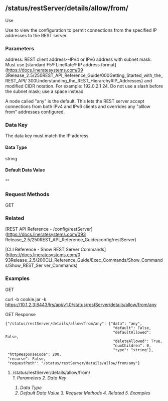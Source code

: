 ## /status/restServer/details/allow/from/<address>

Use

Use to view the configuration to permit connections from the specified IP
addresses to the REST server.

### Parameters

address: REST client address--IPv4 or IPv6 address with subnet mask. Must use
[standard F5® LineRate® IP address format](https://docs.lineratesystems.com/09
3Release_2.5/250REST_API_Reference_Guide/000Getting_Started_with_the_REST_API/
300Understanding_the_REST_Hierarchy#IP_Addresses) and modified CIDR notation.
For example: 192.0.2.1 24. Do not use a slash before the subnet mask; use a
space instead.

A node called "any" is the default. This lets the REST server accept
connections from both IPv4 and IPv6 clients and overrides any "alllow from"
addresses configured.

### Data Key

The data key must match the IP address.

#### Data Type

string

#### Default Data Value

""

### Request Methods

GET

### Related

[REST API Reference - /config/restServer](https://docs.lineratesystems.com/093
Release_2.5/250REST_API_Reference_Guide/config/restServer)

[CLI Reference - Show REST Server Commands](https://docs.lineratesystems.com/0
93Release_2.5/200CLI_Reference_Guide/Exec_Commands/Show_Commands/Show_REST_Ser
ver_Commands)

### Examples

GET

curl -b cookie.jar -k
https://10.1.2.3:8443/lrs/api/v1.0/status/restServer/details/allow/from/any

GET Response

    
    {"/status/restServer/details/allow/from/any": {"data": "any",
                                                    "default": False,
                                                    "defaultAllowed": False,
                                                    "deleteAllowed": True,
                                                    "numChildren": 0,
                                                    "type": "string"},
     "httpResponseCode": 200,
     "recurse": False,
     "requestPath": "/status/restServer/details/allow/from/any"}

  1. /status/restServer/details/allow/from/<address>
    1. Parameters
    2. Data Key
      1. Data Type
      2. Default Data Value
    3. Request Methods
    4. Related
    5. Examples

